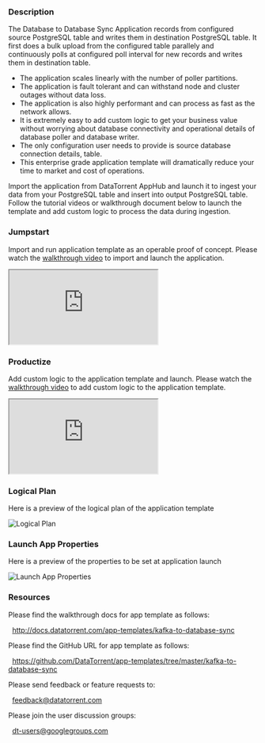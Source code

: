 ### Description
The Database to Database Sync Application records from configured source PostgreSQL table and writes them in destination PostgreSQL table. It first does a bulk upload from the configured table parallely and continuously polls at configured poll interval for new records and writes them in destination table.
- The application scales linearly with the number of poller partitions.
- The application is fault tolerant and can withstand node and cluster outages without data loss.
- The application is also highly performant and can process as fast as the network allows.
- It is extremely easy to add custom logic to get your business value without worrying about database connectivity and operational details of database poller and database writer.
- The only configuration user needs to provide is source database connection details, table.
- This enterprise grade application template will dramatically reduce your time to market and cost of operations.

Import the application from DataTorrent AppHub and launch it to ingest your data from your PostgreSQL table and insert into output PostgreSQL table. Follow the tutorial videos or walkthrough document below to launch the template and add custom logic to process the data during ingestion.

### Jumpstart
Import and run application template as an operable proof of concept. Please watch the [walkthrough video](https://www.youtube.com/watch?v=F0arSlih73A) to import and launch the application.

<iframe src="https://www.youtube.com/embed/F0arSlih73A?enablejsapi=1" allowfullscreen="allowfullscreen" class="video" id="basicVideo" ga-track="basicVideo"></iframe>

### Productize
Add custom logic to the application template and launch. Please watch the [walkthrough video](https://www.youtube.com/watch?v=702HBqsLgJ4) to add custom logic to the application template.

<iframe src="https://www.youtube.com/embed/702HBqsLgJ4?enablejsapi=1" allowfullscreen="allowfullscreen" class="video" id="advancedVideo" ga-track="advancedVideo"></iframe>

### Logical Plan

Here is a preview of the logical plan of the application template

![Logical Plan](https://lh3.googleusercontent.com/r2pL8OqFMf7AEXnb1Ns1zVPOwBDLVZjOXCgd4KVVO0qQqr2gSZLKsgCWTv2HGedmfwQi0vEZyHeNYno=w1887-h985)

### Launch App Properties

Here is a preview of the properties to be set at application launch

![Launch App Properties](https://lh3.googleusercontent.com/4IkgZNuU3vcABXbyTkPyZYpqUZxusjLpgaqJHMTzvztyAzQnn4Sm739STzPssnfFMfta7IAxLd2wHxw=w1887-h985)

### Resources

Please find the walkthrough docs for app template as follows:

&nbsp; <a href="http://docs.datatorrent.com/app-templates/kafka-to-database-sync"  class="docs" id="docs" ga-track="docs" target="_blank">http://docs.datatorrent.com/app-templates/kafka-to-database-sync</a>

Please find the GitHub URL for app template as follows:

&nbsp; <a href="https://github.com/DataTorrent/app-templates/tree/master/kafka-to-database-sync"  class="github" id="github" ga-track="github" target="_blank">https://github.com/DataTorrent/app-templates/tree/master/kafka-to-database-sync</a>

Please send feedback or feature requests to:

&nbsp; <a href="mailto:feedback@datatorrent.com"  class="feedback" id="feedback" ga-track="feedback">feedback@datatorrent.com</a>

Please join the user discussion groups:

&nbsp; <a href="mailto:dt-users@googlegroups.com"  class="maillist" id="maillist" ga-track="maillist">dt-users@googlegroups.com</a>
